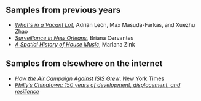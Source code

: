 ## Samples from previous years

* [_What's in a Vacant Lot_](examples/Vacant_Lots_AdrianLeon/), Adrián León, Max Masuda-Farkas, and Xuezhu Zhao
* [_Surveillance in New Orleans_](examples/NoLA_Surveillance_BrianaCervantes/), Briana Cervantes
* [_A Spatial History of House Music_](examples/House_Music_MarlanaZink/), Marlana Zink

## Samples from elsewhere on the internet

* [_How the Air Campaign Against ISIS Grew_](http://www.nytimes.com/interactive/2014/12/31/world/middleeast/isis-airstrikes-map.html), New York Times
* [_Philly’s Chinatown: 150 years of development, displacement, and resilience_](https://www.inquirer.com/history/inq2/chinatown-history-timeline-development-arena-20231128.html)

